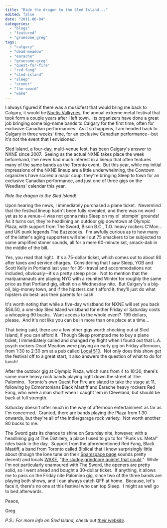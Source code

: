 ```yaml
---
title: "Ride the dragon to the Sled Island..."
edited: false
date: "2011-06-04"
categories:
  - "blogs"
  - "featured"
  - "gruesome_greg"
tags:
  - "calgary"
  - "dead-meadow"
  - "earache"
  - "gruesome-greg"
  - "quest-for-fire"
  - "red-fang"
  - "sled-island"
  - "sleep"
  - "stoner"
  - "the-sword"
  - "wake"
---
```


I always figured if there was a musicfest that would bring me back to Calgary, it would be [Noctis Valkyries](http://www.noctisvalkyries.com/), the annual extreme metal festival that took form a couple years after I left town.  Its organizers have done a great job bringing some big-name bands to Calgary for the first time, often for exclusive Canadian performances.  As it so happens, I am headed back to Calgary in three weeks' time, for an exclusive Canadian performance--but it's not the event that I envisioned.

Sled Island, a four-day, multi-venue fest, has been Calgary's answer to NXNE since 2007.  Seeing as the actual NXNE takes place the week beforehand, I've never had much interest in a lineup that often features many of the same bands as the Toronto event.  But this year, while my initial impressions of the NXNE lineup are a little underwhelming, the Cowtown organizers have scored a major coup: they're bringing Sleep to town for an exclusive Canadian performance, and just one of three gigs on the Weedians' calendar this year.

_Ride the dragon to the Sled Island!_

Upon hearing the news, I immediately purchased a plane ticket.  Nevermind that the festival lineup hadn't been fully revealed, and there was no word yet as to a venue--I was not gonna miss Sleep on my ol' stompin' grounds!  As it turns out, they're headlining an outdoor gig downtown at Olympic Plaza, with support from The Sword, Bison B.C., T.O. heavy rockers C'Mon... and UK punk legends The Buzzcocks.  I'm awfully curious as to how many of the latter's aging supporters will shell out 75 smackers to be subjected to some amplified stoner sounds, all for a mere 60-minute set, smack-dab in the middle of the bill.

Yes, you read that right.  It's a 75-dollar ticket, which comes out to about 80 after taxes and service charges.  Considering that I saw Sleep, YOB and Scott Kelly in Portland last year for 35--travel and accommodations not included, obviously--it's a pretty steep price.  Not to mention that the marijuananauts are playing NYC with a reunited Winter for roughly the same price as that Portland gig, albeit on a Wednesday nite.  But Calgary's a big-oil, big-money town, and if the hipsters can't afford it, they'll just do what hipsters do best: ask their parents for cash.

It's worth noting that while a five-day wristband for NXNE will set you back $56.50, a _one-day_ Sled Island wristband for either Friday or Saturday costs a whopping 90 bucks.  Want access to the whole event?  199 dollars, please.  And it's not like you can be in more than one place at a time...

That being said, there are a few other gigs worth checking out at Sled Island, if you can afford it.  Though Sleep prompted me to buy a plane ticket, I immediately called and changed my flight when I found out that L.A. psych rockers Dead Meadow were playing an early gig on Friday afternoon, from 1:30 to 2:30 pm at a pub called [Local 510](http://www.localtavern.ca/).  Not only does this show get the festival off to a great start, it also answers the question of what to do for lunch!

After the outdoor gig at Olympic Plaza, which runs from 4 to 10:30, there's some more heavy rock bands playing right down the street at The Palomino.  Toronto's own Quest For Fire are slated to take the stage at 11, following by Edmontonians Black Mastiff and Earache heavy rockers Red Fang, who were a man short when I caught 'em in Cleveland, but should be back at full strength.

Saturday doesn't offer much in the way of afternoon entertainment as far as I'm concerned.  Granted, there are bands playing the Plaza from 1:30 onwards, but they're all of the indie/garage rock variety.  Not worth another 80 bucks to me.

The Sword gets its chance to shine on Saturday nite, however, with a headlining gig at The Distillery, a place I used to go to for "Punk vs. Metal" nites back in the day.  Support from the aforementioned Red Fang, Black Mastiff, a band from Toronto called Biblical that I know surprisingly little about (though the lone tune on their [Spamspace page](http://www.myspace.com/biblicalproportions) sounds pretty decent) and locals [WAKE](http://www.myspace.com/ourwake), "[the sludgy grindcore quintet that could](http://schedule.sledisland.com/artist/si11band309)."  While I'm not particularly enamoured with The Sword, the openers are pretty solid, so I went ahead and bought a 30-dollar ticket.  If anything, it allows me to pass on the Friday nite Palomino gig, since two of the three bands are playing both shows, and I can always catch QFF at home.  Because, let's face it, there's no one at this festival who can top Sleep.  I might as well go to bed afterwards.

Peace,

Greg

_P.S.: For more info on Sled Island, check out [their website](http://blog.sledisland.com/)._
